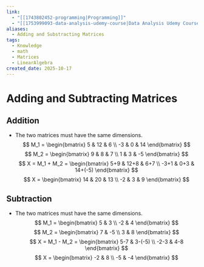 ```yaml
---
link:
  - "[[1743802452-programming|Programming]]"
  - "[[1753999093-data-analysis-udemy-course|Data Analysis Udemy Course]]"
aliases:
  - Adding and Substracting Matrices
tags:
  - Knowledge
  - math
  - Matrices
  - LinearAlgebra
created_date: 2025-10-17
---
```

# Adding and Subtracting Matrices
## Addition
- The two matrices must have the same dimensions.
$$
M_1 = \begin{bmatrix}
5 & 12 & 6 \\
-3 & 0 & 14
\end{bmatrix}
$$
$$
M_2 = \begin{bmatrix}
9 & 8 & 7 \\
1 & 3 & -5
\end{bmatrix}
$$
$$
X = M_1 + M_2 = \begin{bmatrix}
5+9 & 12+8 & 6+7 \\
-3+1 & 0+3 & 14+(-5)
\end{bmatrix}
$$
$$
X = \begin{bmatrix}
14 & 20 & 13 \\
-2 & 3 & 9
\end{bmatrix}
$$


## Subtraction
- The two matrices must have the same dimensions.
$$
M_1 = \begin{bmatrix}
5 & 3 \\
-2 & 4
\end{bmatrix}
$$
$$
M_2 = \begin{bmatrix}
7 & -5 \\
3 & 8
\end{bmatrix}
$$
$$
X = M_1 - M_2 = \begin{bmatrix}
5-7 & 3-(-5) \\
-2-3 & 4-8
\end{bmatrix}
$$
$$
X = \begin{bmatrix}
-2 & 8 \\
-5 & -4
\end{bmatrix}
$$
